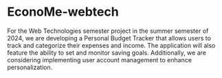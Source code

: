 # EconoMe-webtech

For the Web Technologies semester project in the summer semester of 2024, 
we are developing a Personal Budget Tracker that allows users to track and categorize their expenses and income. 
The application will also feature the ability to set and monitor saving goals. 
Additionally, we are considering implementing user account management to enhance personalization.